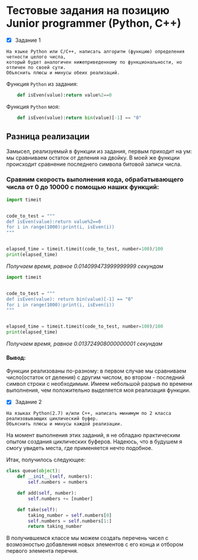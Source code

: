 # Тестовые задания на позицию Junior programmer (Python, C++)

- [X] Задание 1

```
На языке Python или С/С++, написать алгоритм (функцию) определения четности целого числа, 
который будет аналогичен нижеприведенному по функциональности, но отличен по своей сути. 
Объяснить плюсы и минусы обеих реализаций.
```

Функция `Python` из задания:
```python
    def isEven(value):return value%2==0
```
Функция `Python` моя:
```python
    def isEven(value):return bin(value)[-1] == "0"
```

## Разница реализации

Замысел, реализуемый в функции из задания, первым приходит на ум: мы сравниваем остаток от деления на двойку.
В моей же функции происходит сравнение последнего символа битовой записи числа. 



### Сравним скорость выполнения кода, обрабатывающего числа от 0 до 10000 с помощью наших функций:

```python
import timeit


code_to_test = """
def isEven(value):return value%2==0
for i in range(1000):print(i, isEven(i))
"""


elapsed_time = timeit.timeit(code_to_test, number=100)/100
print(elapsed_time)
```

*Получаем время, равное 0.014099473999999999 секундам*




```python
import timeit


code_to_test = """
def isEven(value): return bin(value)[-1] == "0"
for i in range(1000):print(i, isEven(i))
"""


elapsed_time = timeit.timeit(code_to_test, number=100)/100
print(elapsed_time)
```

*Получаем время, равное 0.013724908000000001 секундам*

#### Вывод:
Функции реализованы по-разному: в первом случае мы сравниваем число(остаток от деления) с другим числом, во втором - последний символ строки с необходимым.
Имеем небольшой разрыв по времени выполнения, чем положительно выделяется моя реализация функции.


- [X] Задание 2

```
На языках Python(2.7) и/или С++, написать минимум по 2 класса реализовывающих циклический буфер. 
Объяснить плюсы и минусы каждой реализации.
```

На момент выполнения этих заданий, я не обладаю практическим опытом создания циклических буферов. Надеюсь, что в будушем я смогу увидеть места, где применяется нечто подобное.

Итак, получилось следующее:

```python
class queue(object):
    def __init__(self, numbers):
        self.numbers = numbers

    def add(self, number):
        self.numbers += [number]

    def take(self):
        taking_number = self.numbers[0]
        self.numbers = self.numbers[1:]
        return taking_number
```

В получившемся классе мы можем создать перечень чисел с возмоэностью добавления новых элементов с его конца и отбором первого элемента перечня.
